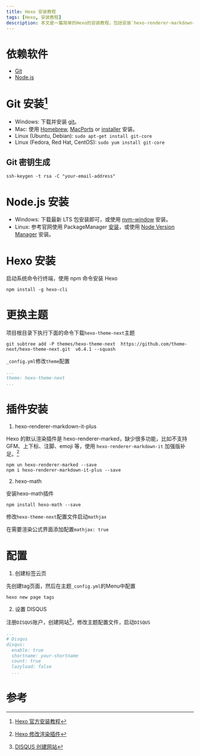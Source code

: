 ```yaml
---
title: Hexo 安装教程
tags: [Hexo, 安装教程]
description: 本文是一篇简单的Hexo的安装教程，包括安装`hexo-renderer-markdown-it-plus`渲染插件支持注脚与上下标，安装`hexo-math`插件支持`mathjax`显示数学公式，以及添加评论系统DISQUS。
---
```


# 依赖软件

* [Git](https://git-scm.com/)
* [Node.js](https://nodejs.org)

# Git 安装[^1]

* Windows: 下载并安装 [git](https://git-scm.com/download/win)。
* Mac: 使用 [Homebrew](http://mxcl.github.com/homebrew/), [MacPorts](http://www.macports.org/) or [installer](http://sourceforge.net/projects/git-osx-installer/) 安装。
* Linux (Ubuntu, Debian): `sudo apt-get install git-core`
* Linux (Fedora, Red Hat, CentOS): `sudo yum install git-core`

## Git 密钥生成

```shell
ssh-keygen -t rsa -C "your-email-address"
```

# Node.js 安装

* Windows: 下载最新 LTS 包安装即可，或使用 [nvm-window](https://github.com/coreybutler/nvm-windows) 安装。
* Linux: 参考官网使用 PackageManager [安装](https://nodejs.org/en/download/package-manager/)，或使用 [Node Version Manager](https://github.com/creationix/nvm) 安装。

# Hexo 安装

启动系统命令行终端，使用 npm 命令安装 Hexo

```shell
npm install -g hexo-cli
```

# 更换主题

项目根目录下执行下面的命令下载`hexo-theme-next`主题

```shell
git subtree add -P themes/hexo-theme-next  https://github.com/theme-next/hexo-theme-next.git  v6.4.1 --squash
```

`_config.yml`修改`theme`配置

```yml
...
theme: hexo-theme-next
...
```

# 插件安装

1. hexo-renderer-markdown-it-plus

Hexo 的默认渲染插件是 hexo-renderer-marked，缺少很多功能，比如不支持 GFM、上下标、注脚、emoji 等，使用 `hexo-renderer-markdown-it` 加强版补足。[^2]

```shell
npm un hexo-renderer-marked --save
npm i hexo-renderer-markdown-it-plus --save
```

2. hexo-math

安装hexo-math插件

```shell
npm install hexo-math --save
```

修改`hexo-theme-next`配置文件启动`mathjax`

在需要渲染公式界面添加配置`mathjax: true`

# 配置

1. 创建标签云页

先创建tag页面，然后在主题`_config.yml`的Menu中配置

```shell
hexo new page tags
```

2. 设置 DISQUS

注册`DISQUS`账户，创建网站[^4]，修改主题配置文件，启动`DISQUS`

```yml
...
# Disqus
disqus:
  enable: true
  shortname: your-shortname
  count: true
  lazyload: false
  ...
```

# 参考

[^1]: [Hexo 官方安装教程][1]
[^2]: [Hexo 修改渲染插件][2]
[^3]: [hexo-theme-next wiki][3]
[^4]: [DISQUS 创建网站][4]

[1]: https://hexo.io/docs/index.html    "Hexo 官方安装教程"
[2]: https://hmgqzx.github.io/wiki/Hexo/Hexo%20%E6%8F%92%E4%BB%B6/MarkDown%20%E6%B8%B2%E6%9F%93%E6%8F%92%E4%BB%B6/	"Hexo修改渲染插件"
[3]: https://github.com/iissnan/hexo-theme-next/wiki
[4]: https://disqus.com/admin/create/